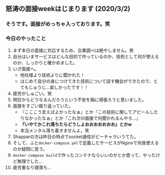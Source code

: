 ## 怒涛の面接weekはじまります (2020/3/2)

### そうです。面接がめっちゃ入っております。笑

### 今日のやったこと
1. まず本日の面接に対応するため、企業調べは絶やしません。笑
2. 自分はいまサービスはどんな目的で作っているのか、技術として何が使えるのか、しっかりと確かめました。
3. いざ面接へ。
    - 他社様より技術よりに聞かれた！
    - はじめて自分の身につけてきた技術について話す機会ができたので、とてもじゅうじ...楽しかったです！！
4. 疲労がしゅごい。笑
5. 明日からどうなるんだろうという不安を胸に頑張ろうと思いました。
6. 面接をすごい振り返っていた。
    - 『こここう言えばよかったなぁ』とか『この技術に関してアピールしたりなかったなぁ』とか『これ次の面接で何聞かれるんやろ...』
    - **『いやてかこれ落ちたらどうしよおおおおおおお』とかw**
    - 本当メンタル落ち着きませんよ。笑
7. Shapparの方は昨日の時点でsocket通信がどーチャラいうてた。
8. そして、ふと`docker-compose.yml`で定義したサービスがNginxで何故使えるのか疑問に思う。
9. `docker-compose build`で作ったコンテナならいいのかとか思って、やったけど無理でした...
10. 疲労重なり寝落ち...